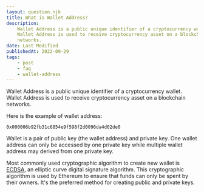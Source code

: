 ```yaml
---
layout: question.njk
title: What is Wallet Address?
description:
    Wallet Address is a public unique identifier of a cryptocurrency wallet.
    Wallet Address is used to receive cryptocurrency asset on a blockchain
    networks.
date: Last Modified
publishedAt: 2022-09-29
tags:
    - post
    - faq
    - wallet-address
---
```


Wallet Address is a public unique identifier of a cryptocurrency wallet. Wallet
Address is used to receive cryptocurrency asset on a blockchain networks.

Here is the example of wallet address:

```shell
0x000006b92fb31c6854e9f598f2d0096da4d02de0
```

Wallet is a pair of public key (the wallet address) and private key. One wallet
address can only be accessed by one private key while multiple wallet address
may derived from one private key.

Most commonly used cryptographic algorithm to create new wallet is [ECDSA][1],
an elliptic curve digital signature algorithm. This cryptographic algorithm is
used by Ethereum to ensure that funds can only be spent by their owners. It's
the preferred method for creating public and private keys.

[1]: https://en.wikipedia.org/wiki/Elliptic_Curve_Digital_Signature_Algorithm
